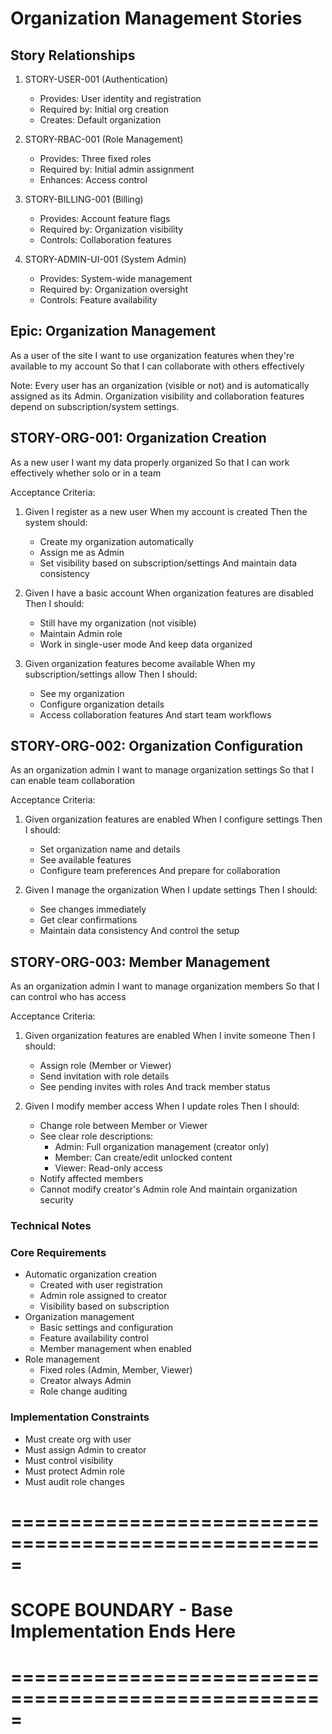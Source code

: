 # Organization Management Stories

## Story Relationships
1. STORY-USER-001 (Authentication)
   - Provides: User identity and registration
   - Required by: Initial org creation
   - Creates: Default organization

2. STORY-RBAC-001 (Role Management)
   - Provides: Three fixed roles
   - Required by: Initial admin assignment
   - Enhances: Access control

3. STORY-BILLING-001 (Billing)
   - Provides: Account feature flags
   - Required by: Organization visibility
   - Controls: Collaboration features

4. STORY-ADMIN-UI-001 (System Admin)
   - Provides: System-wide management
   - Required by: Organization oversight
   - Controls: Feature availability

## Epic: Organization Management
As a user of the site
I want to use organization features when they're available to my account
So that I can collaborate with others effectively

Note: Every user has an organization (visible or not) and is automatically assigned 
as its Admin. Organization visibility and collaboration features depend on 
subscription/system settings.

## STORY-ORG-001: Organization Creation
As a new user
I want my data properly organized
So that I can work effectively whether solo or in a team

Acceptance Criteria:
1. Given I register as a new user
   When my account is created
   Then the system should:
   - Create my organization automatically
   - Assign me as Admin
   - Set visibility based on subscription/settings
   And maintain data consistency

2. Given I have a basic account
   When organization features are disabled
   Then I should:
   - Still have my organization (not visible)
   - Maintain Admin role
   - Work in single-user mode
   And keep data organized

3. Given organization features become available
   When my subscription/settings allow
   Then I should:
   - See my organization
   - Configure organization details
   - Access collaboration features
   And start team workflows

## STORY-ORG-002: Organization Configuration
As an organization admin
I want to manage organization settings
So that I can enable team collaboration

Acceptance Criteria:
1. Given organization features are enabled
   When I configure settings
   Then I should:
   - Set organization name and details
   - See available features
   - Configure team preferences
   And prepare for collaboration

2. Given I manage the organization
   When I update settings
   Then I should:
   - See changes immediately
   - Get clear confirmations
   - Maintain data consistency
   And control the setup

## STORY-ORG-003: Member Management
As an organization admin
I want to manage organization members
So that I can control who has access

Acceptance Criteria:
1. Given organization features are enabled
   When I invite someone
   Then I should:
   - Assign role (Member or Viewer)
   - Send invitation with role details
   - See pending invites with roles
   And track member status

2. Given I modify member access
   When I update roles
   Then I should:
   - Change role between Member or Viewer
   - See clear role descriptions:
     * Admin: Full organization management (creator only)
     * Member: Can create/edit unlocked content
     * Viewer: Read-only access
   - Notify affected members
   - Cannot modify creator's Admin role
   And maintain organization security

### Technical Notes

### Core Requirements
- Automatic organization creation
  - Created with user registration
  - Admin role assigned to creator
  - Visibility based on subscription
- Organization management
  - Basic settings and configuration
  - Feature availability control
  - Member management when enabled
- Role management
  - Fixed roles (Admin, Member, Viewer)
  - Creator always Admin
  - Role change auditing

### Implementation Constraints
- Must create org with user
- Must assign Admin to creator
- Must control visibility
- Must protect Admin role
- Must audit role changes

# =====================================================
# SCOPE BOUNDARY - Base Implementation Ends Here
# ===================================================== 